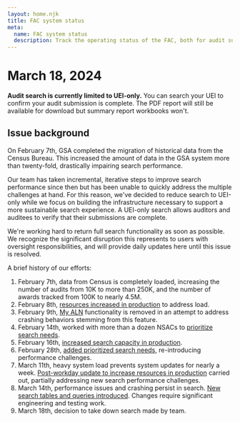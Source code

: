 ```yaml
---
layout: home.njk
title: FAC system status
meta:
  name: FAC system status
  description: Track the operating status of the FAC, both for audit submission and search.
---
```


# March 18, 2024

**Audit search is currently limited to UEI-only.** You can search your UEI to confirm your audit submission is complete. The PDF report will still be available for download but summary report workbooks won't.

## Issue background

On February 7th, GSA completed the migration of historical data from the Census Bureau. This increased the amount of data in the GSA system more than twenty-fold, drastically impairing search performance.

Our team has taken incremental, iterative steps to improve search performance since then but has been unable to quickly address the multiple challenges at hand. For this reason, we've decided to reduce search to UEI-only while we focus on building the infrastructure necessary to support a more sustainable search experience. A UEI-only search allows auditors and auditees to verify that their submissions are complete.

We're working hard to return full search functionality as soon as possible. We recognize the significant disruption this represents to users with oversight responsibilities, and will provide daily updates here until this issue is resolved.

A brief history of our efforts:

1. February 7th, data from Census is completely loaded, increasing the number of audits from 10K to more than 250K, and the number of awards tracked from 100K to nearly 4.5M.
2. February 8th, [resources increased in production](https://github.com/GSA-TTS/FAC/pull/3376) to address load. 
3. February 9th, [My ALN](https://github.com/GSA-TTS/FAC/pull/3378) functionality is removed in an attempt to address crashing behaviors stemming from this feature.
4. February 14th, worked with more than a dozen NSACs to [prioritize search needs](https://github.com/GSA-TTS/FAC/issues/3388). 
5. February 16th, [increased search capacity in production](https://github.com/GSA-TTS/FAC/pull/3424).
6. February 28th, [added prioritized search needs](https://github.com/GSA-TTS/FAC/pull/3440), re-introducing performance challenges.
7. March 11th, heavy system load prevents system updates for nearly a week. [Post-workday update to increase resources in production](https://github.com/GSA-TTS/FAC/pull/3496) carried out, partially addressing new search performance challenges.
8. March 14th, performance issues and crashing persist in search. [New search tables and queries introduced](https://github.com/GSA-TTS/FAC/pull/3511). Changes require significant engineering and testing work. 
9. March 18th, decision to take down search made by team.